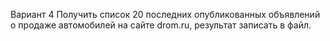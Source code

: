 Вариант 4
Получить список 20 последних опубликованных объявлений о продаже автомобилей на сайте drom.ru, результат записать в файл.
